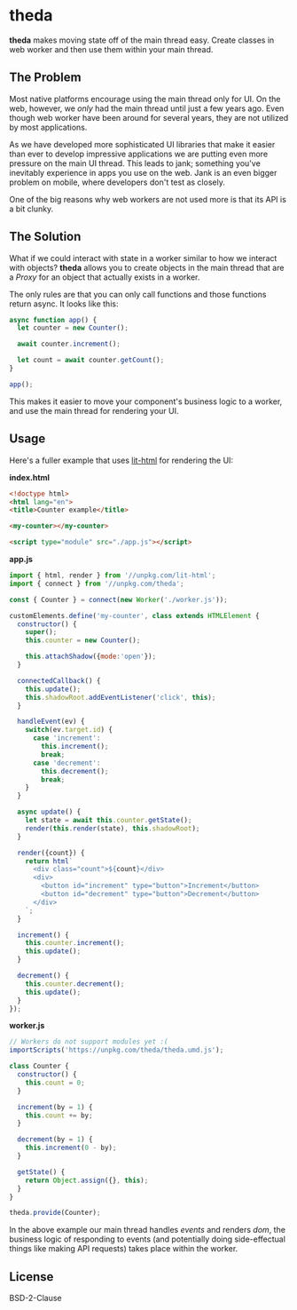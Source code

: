 # theda

__theda__ makes moving state off of the main thread easy. Create classes in web worker and then use them within your main thread.

## The Problem

Most native platforms encourage using the main thread only for UI. On the web, however, we *only* had the main thread until just a few years ago. Even though web worker have been around for several years, they are not utilized by most applications.

As we have developed more sophisticated UI libraries that make it easier than ever to develop impressive applications we are putting even more pressure on the main UI thread. This leads to jank; something you've inevitably experience in apps you use on the web. Jank is an even bigger problem on mobile, where developers don't test as closely.

One of the big reasons why web workers are not used more is that its API is a bit clunky.

## The Solution

What if we could interact with state in a worker similar to how we interact with objects? __theda__ allows you to create objects in the main thread that are a *Proxy* for an object that actually exists in a worker.

The only rules are that you can only call functions and those functions return async. It looks like this:

```js
async function app() {
  let counter = new Counter();

  await counter.increment();

  let count = await counter.getCount();
}

app();
```

This makes it easier to move your component's business logic to a worker, and use the main thread for rendering your UI.

## Usage

Here's a fuller example that uses [lit-html](https://github.com/PolymerLabs/lit-html) for rendering the UI:

__index.html__

```html
<!doctype html>
<html lang="en">
<title>Counter example</title>

<my-counter></my-counter>

<script type="module" src="./app.js"></script>
```

__app.js__

```js
import { html, render } from '//unpkg.com/lit-html';
import { connect } from '//unpkg.com/theda';

const { Counter } = connect(new Worker('./worker.js'));

customElements.define('my-counter', class extends HTMLElement {
  constructor() {
    super();
    this.counter = new Counter();

    this.attachShadow({mode:'open'});
  }

  connectedCallback() {
    this.update();
    this.shadowRoot.addEventListener('click', this);
  }

  handleEvent(ev) {
    switch(ev.target.id) {
      case 'increment':
        this.increment();
        break;
      case 'decrement':
        this.decrement();
        break;
    }
  }

  async update() {
    let state = await this.counter.getState();
    render(this.render(state), this.shadowRoot);
  }

  render({count}) {
    return html`
      <div class="count">${count}</div>
      <div>
        <button id="increment" type="button">Increment</button>
        <button id="decrement" type="button">Decrement</button>
      </div>
    `;
  }

  increment() {
    this.counter.increment();
    this.update();
  }

  decrement() {
    this.counter.decrement();
    this.update();
  }
});
```

__worker.js__

```js
// Workers do not support modules yet :(
importScripts('https://unpkg.com/theda/theda.umd.js');

class Counter {
  constructor() {
    this.count = 0;
  }

  increment(by = 1) {
    this.count += by;
  }

  decrement(by = 1) {
    this.increment(0 - by);
  }

  getState() {
    return Object.assign({}, this);
  }
}

theda.provide(Counter);
```

In the above example our main thread handles *events* and renders *dom*, the business logic of responding to events (and potentially doing side-effectual things like making API requests) takes place within the worker.

## License

BSD-2-Clause
